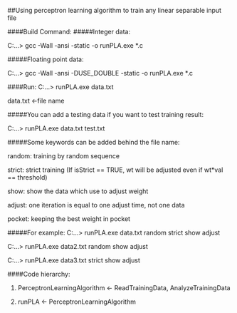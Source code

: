 ##Using perceptron learning algorithm to train any linear separable input file

####Build Command:
#####Integer data:

C:\...\> gcc -Wall -ansi -static -o runPLA.exe *.c

#####Floating point data:

C:\...\> gcc -Wall -ansi -DUSE_DOUBLE -static -o runPLA.exe *.c

####Run:
C:\...\>  runPLA.exe data.txt

data.txt <-file name

#####You can add a testing data if you want to test training result:

C:\...\> runPLA.exe data.txt test.txt

#####Some keywords can be added behind the file name:

random: training by random sequence

strict: strict training (If isStrict == TRUE, wt will be adjusted even if wt*val == threshold)

show: show the data which use to adjust weight

adjust: one iteration is equal to one adjust time, not one data

pocket: keeping the best weight in pocket

#####For example:
C:\...\>  runPLA.exe data.txt random strict show adjust

C:\...\>  runPLA.exe data2.txt random show adjust

C:\...\>  runPLA.exe data3.txt strict show adjust

####Code hierarchy:
1. PerceptronLearningAlgorithm <- ReadTrainingData, AnalyzeTrainingData

2. runPLA <- PerceptronLearningAlgorithm